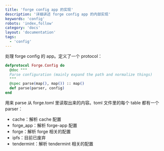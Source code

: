 ```yaml
---
title: 'forge config app 的实现'
description: '详细讲述 forge config app 的内部实现'
keywords: 'config'
robots: 'index,follow'
category: 'docs'
layout: 'documentation'
tags:
  - 'config'
---
```


处理 forge config 的 app。定义了一个 protocol：

```elixir
defprotocol Forge.Config do
  @doc """
  Parse configuration (mainly expand the path and normalize things)
  """
  @spec parse(map(), map()) :: map()
  def parse(parser, config)
end
```

用来 parse 从 forge.toml 里读取出来的内容。toml 文件里的每个 table 都有一个 parser：

- cache：解析 cache 配置
- forge_app：解析 forge-app 配置
- forge：解析 forge 相关的配置
- ipfs：目前已废弃
- tendermint：解析 tendermint 相关的配置
